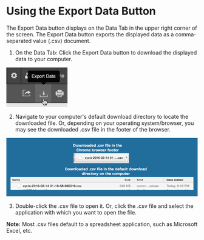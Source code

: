 # Using the Export Data Button
 The Export Data button displays on the Data Tab in the upper right corner of the screen. The Export Data button exports the displayed data as a comma-separated value (.csv) document.
 
 1. On the Data Tab: Click the Export Data button to download the displayed data to your computer. 
   
   ![](ExportDataButton2.png)
   
   
 2. Navigate to your computer's default download directory to locate the downloaded file. Or, depending on your operating system/browser, you may see the downloaded .csv file in the footer of the browser.
   
   ![](ExportedCsvFile.png)
   
 3. Double-click the .csv file to open it. Or, click the .csv file and select the application with which you want to open the file.
  
  **Note:** Most .csv files default to a spreadsheet application, such as Microsoft Excel, etc.
